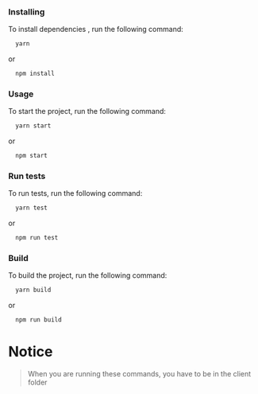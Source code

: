 ### **Installing**

To install dependencies , run the following command:

```sh
  yarn
```

or

```sh
  npm install
```

### **Usage**

To start the project, run the following command:

```sh
  yarn start
```

or

```sh
  npm start
```

### **Run tests**

To run tests, run the following command:

```sh
  yarn test
```

or

```sh
  npm run test
```

### **Build**

To build the project, run the following command:

```sh
  yarn build
```

or

```sh
  npm run build
```

# Notice

> When you are running these commands, you have to be in the client folder
